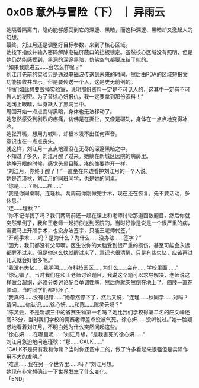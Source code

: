 # 0x0B 意外与冒险（下） ｜ 异雨云
  
她隔着隔离门，隐约能够感受到它的深邃、黑暗，而这种深邃、黑暗却又激起人的幻想。  
最终，刘江月还是调整好目标参数，来到了核心区域。  
她按下指纹并输入密码解除电磁屏蔽口的挡板锁定。虽然核心区域没有照明，但是她仍然能感受到，黑洞的深邃黑暗，仿佛空气都要冻结了似的。  
“如果我跳进去……会怎么样呢？”  
刘江月先前的实验只是通过电磁波传送到未来的时间，然后由PDA的区域短报文功能接收并显示。但是要传送一个人，这是史无前例的。  
“他们如此想要毁掉实验室，说明那份资料一定是不可见人的，这其中一定有不可告人的秘密。为了替徐心妍报仇，我一定要拿到那份资料！”  
她闭上眼睛，纵身跃入了黑洞当中。  
周围开始一点点变得黑暗，身体也无法移动了。  
她忽然感受到剧烈的疼痛，仿佛是在撕扯，又像是碾轧，身体在一点点地变得冰冷。  
她张开嘴，想用力喊叫，却根本发不出任何声音。  
意识也在一点点丧失。  
就这样，刘江月一点点地湮没在无尽的深邃黑暗之中。  
不知过了多久，刘江月醒了过来。她躺在新城区医院的病房里。  
她睁开眼的时候，感觉头晕目眩，疼的像要炸开一样。  
“刘江月，你终于醒了！”一直坐在床边看护刘江月的一个人说。  
她是连瑾秋，刘江月的同班同学，也是她的同桌。  
“你是……？啊……疼……”  
“我是你同桌啊，连瑾秋。两周前你刚做完手术，现在还在恢复。先不要活动，多休息。”  
“连……瑾秋？”  
“你不记得我了吗？我们两周前还一起在课上和老师讨论那道函数题目，然后你就突然晕倒了，我和王老师一起把你送到医院的。当时好像是说是一个很严重的病，需要马上开颅手术，也没办法签字，只能王老师代签。”  
“开颅手术……吗？是为什么？为什么……没办法……签字？”  
“因为，我们都没有父母啊。医生说你的大脑受到很严重的损伤，甚至可能会永远都醒不过来。但是你这么快就醒过来了，意识也很清醒，只是有些失忆，应该再过几天就会好很多呢。”  
“我没有失忆……我明明……在科技园区……为什么……会在……学校里面……”  
“你记错了。当时我们在和王老师讨论题目，我说这个题可以求导解决，老师说这样做会超纲，必须分类讨论配合单调性解，然后你就突然倒在地上了，四肢一直在颤动。当时同学们都吓坏了。”  
“我真的……没有记错……”她忽然停下了，然后又说，“连瑾……秋同学……对吗？请问……你认识……徐心妍……和陈……陈灵云吗？”  
“陈灵云，不是新城三中的省赛生物第一名吗？她比我们学校得第二名的庄文峰还高33分，当时我们学校的竞赛老师差点没被气死。徐心妍……没听说过。”她一脸疑惑地看着刘江月，不明白她为什么突然问起这些。  
“徐心妍……在哪里呢……”刘江月想，“是我害死的徐心妍……”  
刘江月急迫地问连瑾秋：“那……CALK……”  
“CALK不是只有我和你嘛？当时你还蛮中二的，做了许多看起来很强但是实际作用不大的发明。”  
“难道……我在另一个世界里……吗？”刘江月想。  
她现在非常想确认一下世界发生了什么变化。  
「END」  
